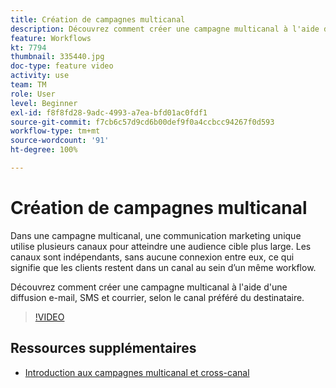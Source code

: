 ```yaml
---
title: Création de campagnes multicanal
description: Découvrez comment créer une campagne multicanal à l'aide d'une diffusion e-mail, SMS et courrier, selon le canal préféré du destinataire.
feature: Workflows
kt: 7794
thumbnail: 335440.jpg
doc-type: feature video
activity: use
team: TM
role: User
level: Beginner
exl-id: f8f8fd28-9adc-4993-a7ea-bfd01ac0fdf1
source-git-commit: f7cb6c57d9cd6b00def9f0a4ccbcc94267f0d593
workflow-type: tm+mt
source-wordcount: '91'
ht-degree: 100%

---
```


# Création de campagnes multicanal

Dans une campagne multicanal, une communication marketing unique utilise plusieurs canaux pour atteindre une audience cible plus large. Les canaux sont indépendants, sans aucune connexion entre eux, ce qui signifie que les clients restent dans un canal au sein d’un même workflow.

Découvrez comment créer une campagne multicanal à l&#39;aide d&#39;une diffusion e-mail, SMS et courrier, selon le canal préféré du destinataire.

>[!VIDEO](https://video.tv.adobe.com/v/335440?quality=12)

## Ressources supplémentaires

* [Introduction aux campagnes multicanal et cross-canal](/help/orchestrate-campaigns/introduction-to-cross-and-multi-channel-campaigns.md)
